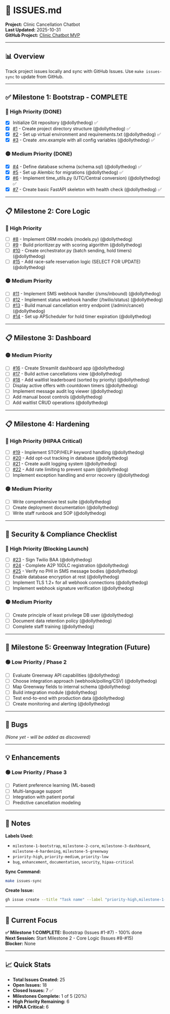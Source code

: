 # 🎯 ISSUES.md

**Project:** Clinic Cancellation Chatbot  
**Last Updated:** 2025-10-31  
**GitHub Project:** [Clinic Chatbot MVP](https://github.com/users/dollythedog/projects/1)

---

## 📊 Overview

Track project issues locally and sync with GitHub Issues. Use `make issues-sync` to update from GitHub.

---

## ✅ Milestone 1: Bootstrap - COMPLETE

### 🔴 High Priority (DONE)
- [x] Initialize Git repository (@dollythedog) ✅
- [x] [#1](https://github.com/dollythedog/clinic_cancellation_chatbot/issues/1) - Create project directory structure (@dollythedog) ✅
- [x] [#2](https://github.com/dollythedog/clinic_cancellation_chatbot/issues/2) - Set up virtual environment and requirements.txt (@dollythedog) ✅
- [x] [#3](https://github.com/dollythedog/clinic_cancellation_chatbot/issues/3) - Create .env.example with all config variables (@dollythedog) ✅

### 🟡 Medium Priority (DONE)
- [x] [#4](https://github.com/dollythedog/clinic_cancellation_chatbot/issues/4) - Define database schema (schema.sql) (@dollythedog) ✅
- [x] [#5](https://github.com/dollythedog/clinic_cancellation_chatbot/issues/5) - Set up Alembic for migrations (@dollythedog) ✅
- [x] [#6](https://github.com/dollythedog/clinic_cancellation_chatbot/issues/6) - Implement time_utils.py (UTC/Central conversion) (@dollythedog) ✅
- [x] [#7](https://github.com/dollythedog/clinic_cancellation_chatbot/issues/7) - Create basic FastAPI skeleton with health check (@dollythedog) ✅

---

## 📋 Milestone 2: Core Logic

### 🔴 High Priority
- [ ] [#8](https://github.com/dollythedog/clinic_cancellation_chatbot/issues/8) - Implement ORM models (models.py) (@dollythedog)
- [ ] [#9](https://github.com/dollythedog/clinic_cancellation_chatbot/issues/9) - Build prioritizer.py with scoring algorithm (@dollythedog)
- [ ] [#10](https://github.com/dollythedog/clinic_cancellation_chatbot/issues/10) - Create orchestrator.py (batch sending, hold timers) (@dollythedog)
- [ ] [#15](https://github.com/dollythedog/clinic_cancellation_chatbot/issues/15) - Add race-safe reservation logic (SELECT FOR UPDATE) (@dollythedog)

### 🟡 Medium Priority
- [ ] [#11](https://github.com/dollythedog/clinic_cancellation_chatbot/issues/11) - Implement SMS webhook handler (/sms/inbound) (@dollythedog)
- [ ] [#12](https://github.com/dollythedog/clinic_cancellation_chatbot/issues/12) - Implement status webhook handler (/twilio/status) (@dollythedog)
- [ ] [#13](https://github.com/dollythedog/clinic_cancellation_chatbot/issues/13) - Build manual cancellation entry endpoint (/admin/cancel) (@dollythedog)
- [ ] [#14](https://github.com/dollythedog/clinic_cancellation_chatbot/issues/14) - Set up APScheduler for hold timer expiration (@dollythedog)

---

## 📋 Milestone 3: Dashboard

### 🟡 Medium Priority
- [ ] [#16](https://github.com/dollythedog/clinic_cancellation_chatbot/issues/16) - Create Streamlit dashboard app (@dollythedog)
- [ ] [#17](https://github.com/dollythedog/clinic_cancellation_chatbot/issues/17) - Build active cancellations view (@dollythedog)
- [ ] [#18](https://github.com/dollythedog/clinic_cancellation_chatbot/issues/18) - Add waitlist leaderboard (sorted by priority) (@dollythedog)
- [ ] Display active offers with countdown timers (@dollythedog)
- [ ] Implement message audit log viewer (@dollythedog)
- [ ] Add manual boost controls (@dollythedog)
- [ ] Add waitlist CRUD operations (@dollythedog)

---

## 📋 Milestone 4: Hardening

### 🔴 High Priority (HIPAA Critical)
- [ ] [#19](https://github.com/dollythedog/clinic_cancellation_chatbot/issues/19) - Implement STOP/HELP keyword handling (@dollythedog)
- [ ] [#20](https://github.com/dollythedog/clinic_cancellation_chatbot/issues/20) - Add opt-out tracking in database (@dollythedog)
- [ ] [#21](https://github.com/dollythedog/clinic_cancellation_chatbot/issues/21) - Create audit logging system (@dollythedog)
- [ ] [#22](https://github.com/dollythedog/clinic_cancellation_chatbot/issues/22) - Add rate limiting to prevent spam (@dollythedog)
- [ ] Implement exception handling and error recovery (@dollythedog)

### 🟡 Medium Priority
- [ ] Write comprehensive test suite (@dollythedog)
- [ ] Create deployment documentation (@dollythedog)
- [ ] Write staff runbook and SOP (@dollythedog)

---

## 🔐 Security & Compliance Checklist

### 🔴 High Priority (Blocking Launch)
- [ ] [#23](https://github.com/dollythedog/clinic_cancellation_chatbot/issues/23) - Sign Twilio BAA (@dollythedog)
- [ ] [#24](https://github.com/dollythedog/clinic_cancellation_chatbot/issues/24) - Complete A2P 10DLC registration (@dollythedog)
- [ ] [#25](https://github.com/dollythedog/clinic_cancellation_chatbot/issues/25) - Verify no PHI in SMS message bodies (@dollythedog)
- [ ] Enable database encryption at rest (@dollythedog)
- [ ] Implement TLS 1.2+ for all webhook connections (@dollythedog)
- [ ] Implement webhook signature verification (@dollythedog)

### 🟡 Medium Priority
- [ ] Create principle of least privilege DB user (@dollythedog)
- [ ] Document data retention policy (@dollythedog)
- [ ] Complete staff training (@dollythedog)

---

## 🚀 Milestone 5: Greenway Integration (Future)

### 🟢 Low Priority / Phase 2
- [ ] Evaluate Greenway API capabilities (@dollythedog)
- [ ] Choose integration approach (webhook/polling/CSV) (@dollythedog)
- [ ] Map Greenway fields to internal schema (@dollythedog)
- [ ] Build integration module (@dollythedog)
- [ ] Test end-to-end with production data (@dollythedog)
- [ ] Create monitoring and alerting (@dollythedog)

---

## 🐛 Bugs

_(None yet - will be added as discovered)_

---

## 💡 Enhancements

### 🟢 Low Priority / Phase 3
- [ ] Patient preference learning (ML-based)
- [ ] Multi-language support
- [ ] Integration with patient portal
- [ ] Predictive cancellation modeling

---

## 📝 Notes

**Labels Used:**
- `milestone-1-bootstrap`, `milestone-2-core`, `milestone-3-dashboard`, `milestone-4-hardening`, `milestone-5-greenway`
- `priority-high`, `priority-medium`, `priority-low`
- `bug`, `enhancement`, `documentation`, `security`, `hipaa-critical`

**Sync Command:**
```bash
make issues-sync
```

**Create Issue:**
```bash
gh issue create --title "Task name" --label "priority-high,milestone-1-bootstrap" --milestone "MVP"
```

---

## 🎯 Current Focus

**✅ Milestone 1 COMPLETE:** Bootstrap (Issues #1-#7) - 100% done  
**Next Session:** Start Milestone 2 - Core Logic (Issues #8-#15)  
**Blocker:** None

---

## 📈 Quick Stats

- **Total Issues Created:** 25
- **Open Issues:** 18
- **Closed Issues:** 7 ✅
- **Milestones Complete:** 1 of 5 (20%)
- **High Priority Remaining:** 6
- **HIPAA Critical:** 6
